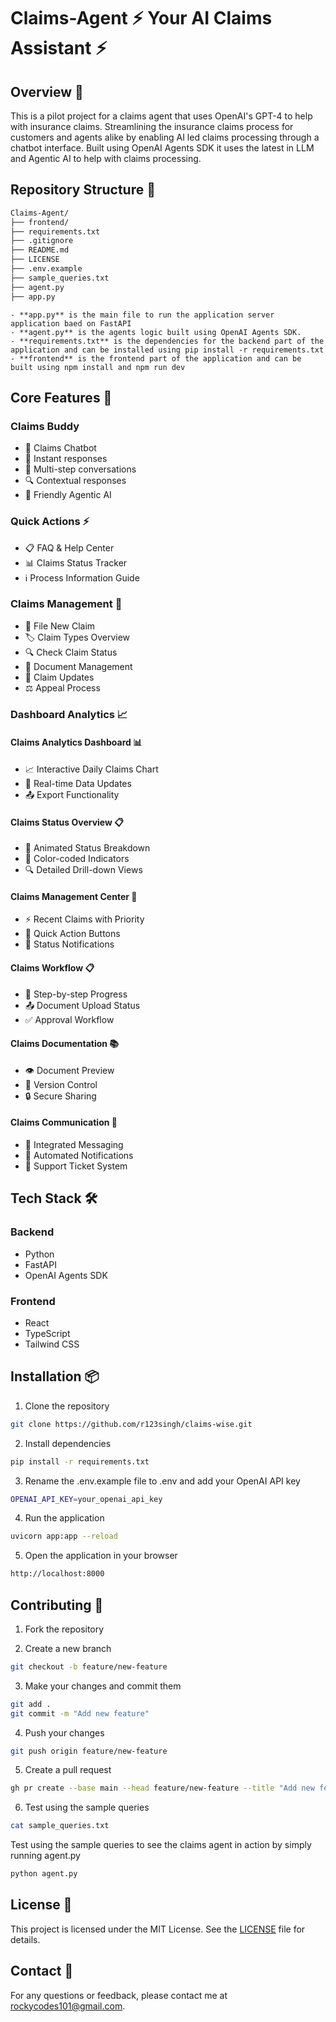 # Claims-Agent ⚡ Your AI Claims Assistant ⚡

## Overview 📖

This is a pilot project for a claims agent that uses OpenAI's GPT-4 to help with insurance claims. Streamlining the insurance claims process for customers and agents alike by enabling AI led claims processing through a chatbot interface. Built using OpenAI Agents SDK it uses the latest in LLM and Agentic AI to help with claims processing.

## Repository Structure 📂

```bash
Claims-Agent/
├── frontend/
├── requirements.txt
├── .gitignore
├── README.md
├── LICENSE
├── .env.example
├── sample_queries.txt
├── agent.py
├── app.py
```
    - **app.py** is the main file to run the application server application baed on FastAPI
    - **agent.py** is the agents logic built using OpenAI Agents SDK.
    - **requirements.txt** is the dependencies for the backend part of the application and can be installed using pip install -r requirements.txt
    - **frontend** is the frontend part of the application and can be built using npm install and npm run dev

## Core Features 🚀

### Claims Buddy
- 💬 Claims Chatbot
- 🚀 Instant responses
- 🧠 Multi-step conversations
- 🔍 Contextual responses
- 🤖 Friendly Agentic AI

### Quick Actions ⚡
- 📋 FAQ & Help Center
- 📊 Claims Status Tracker
- ℹ️ Process Information Guide

### Claims Management 📝
- 📝 File New Claim
- 🏷️ Claim Types Overview
- 🔍 Check Claim Status
- 📄 Document Management
- 🔄 Claim Updates
- ⚖️ Appeal Process

### Dashboard Analytics 📈

#### Claims Analytics Dashboard 📊
- 📈 Interactive Daily Claims Chart
- 🔄 Real-time Data Updates
- 📤 Export Functionality

#### Claims Status Overview 📋
- 🎯 Animated Status Breakdown
- 🎨 Color-coded Indicators
- 🔍 Detailed Drill-down Views

#### Claims Management Center 🎯
- ⚡ Recent Claims with Priority
- 🎯 Quick Action Buttons
- 🔔 Status Notifications

#### Claims Workflow 📋
- 📝 Step-by-step Progress
- 📤 Document Upload Status
- ✅ Approval Workflow

#### Claims Documentation 📚
- 👁️ Document Preview
- 📑 Version Control
- 🔒 Secure Sharing

#### Claims Communication 💬
- 💌 Integrated Messaging
- 🔔 Automated Notifications
- 🎫 Support Ticket System

## Tech Stack 🛠️

### Backend
- Python
- FastAPI
- OpenAI Agents SDK

### Frontend
- React
- TypeScript
- Tailwind CSS

## Installation 📦

1. Clone the repository

```bash
git clone https://github.com/r123singh/claims-wise.git
``` 

2. Install dependencies

```bash
pip install -r requirements.txt
```

3. Rename the .env.example file to .env and add your OpenAI API key 

```bash
OPENAI_API_KEY=your_openai_api_key
```

4. Run the application

```bash
uvicorn app:app --reload
```

5. Open the application in your browser

```bash
http://localhost:8000
```

## Contributing 🤝

1. Fork the repository

2. Create a new branch

```bash
git checkout -b feature/new-feature
```

3. Make your changes and commit them

```bash
git add .
git commit -m "Add new feature"
```

4. Push your changes

```bash
git push origin feature/new-feature
```

5. Create a pull request

```bash
gh pr create --base main --head feature/new-feature --title "Add new feature" --body "This PR adds a new feature to the claims agent"
```

6. Test using the sample queries

```bash
cat sample_queries.txt
```
Test using the sample queries to see the claims agent in action by simply running agent.py

```bash
python agent.py
```

## License 📝

This project is licensed under the MIT License. See the [LICENSE](LICENSE) file for details.

## Contact 📧

For any questions or feedback, please contact me at [rockycodes101@gmail.com](mailto:rockycodes101@gmail.com).
